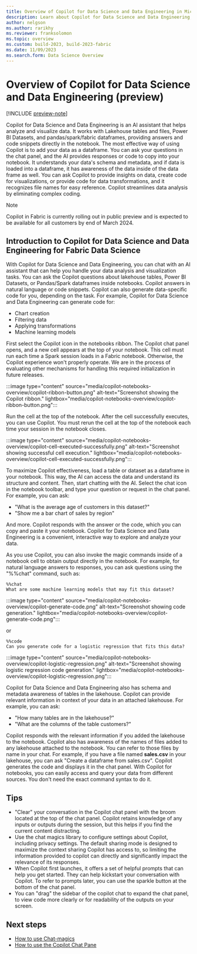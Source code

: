 ```yaml
---
title: Overview of Copilot for Data Science and Data Engineering in Microsoft Fabric (preview)
description: Learn about Copilot for Data Science and Data Engineering, an AI assistant that helps analyze and visualize data.
author: nelgson
ms.author: rarikhy
ms.reviewer: franksolomon
ms.topic: overview
ms.custom: build-2023, build-2023-fabric
ms.date: 11/09/2023
ms.search.form: Data Science Overview
---
```

# Overview of Copilot for Data Science and Data Engineering (preview)

[!INCLUDE [preview-note](../includes/feature-preview-note.md)]

Copilot for Data Science and Data Engineering is an AI assistant that helps analyze and visualize data. It works with Lakehouse tables and files, Power BI Datasets, and pandas/spark/fabric dataframes, providing answers and code snippets directly in the notebook. The most effective way of using Copilot is to add your data as a dataframe. You can ask your questions in the chat panel, and the AI provides responses or code to copy into your notebook. It understands your data's schema and metadata, and if data is loaded into a dataframe, it has awareness of the data inside of the data frame as well. You can ask Copilot to provide insights on data, create code for visualizations, or provide code for data transformations, and it recognizes file names for easy reference. Copilot streamlines data analysis by eliminating complex coding.

> [!NOTE]
> Copilot in Fabric is currently rolling out in public preview and is expected to be available for all customers by end of March 2024. 

## Introduction to Copilot for Data Science and Data Engineering for Fabric Data Science

With Copilot for Data Science and Data Engineering, you can chat with an AI assistant that can help you handle your data analysis and visualization tasks. You can ask the Copilot questions about lakehouse tables, Power BI Datasets, or Pandas/Spark dataframes inside notebooks. Copilot answers in natural language or code snippets. Copilot can also generate data-specific code for you, depending on the task. For example, Copilot for Data Science and Data Engineering can generate code for:

- Chart creation
- Filtering data
- Applying transformations
- Machine learning models

First select the Copilot icon in the notebooks ribbon. The Copilot chat panel opens, and a new cell appears at the top of your notebook. This cell must run each time a Spark session loads in a Fabric notebook. Otherwise, the Copilot experience won't properly operate. We are in the process of evaluating other mechanisms for handling this required initialization in future releases.

:::image type="content" source="media/copilot-notebooks-overview/copilot-ribbon-button.png" alt-text="Screenshot showing the Copilot ribbon." lightbox="media/copilot-notebooks-overview/copilot-ribbon-button.png":::

Run the cell at the top of the notebook. After the cell successfully executes, you can use Copilot. You must rerun the cell at the top of the notebook each time your session in the notebook closes.

:::image type="content" source="media/copilot-notebooks-overview/copilot-cell-executed-successfully.png" alt-text="Screenshot showing successful cell execution." lightbox="media/copilot-notebooks-overview/copilot-cell-executed-successfully.png":::

To maximize Copilot effectiveness, load a table or dataset as a dataframe in your notebook. This way, the AI can access the data and understand its structure and content. Then, start chatting with the AI. Select the chat icon in the notebook toolbar, and type your question or request in the chat panel. For example, you can ask:

- "What is the average age of customers in this dataset?"
- "Show me a bar chart of sales by region"

And more. Copilot responds with the answer or the code, which you can copy and paste it your notebook. Copilot for Data Science and Data Engineering is a convenient, interactive way to explore and analyze your data.

As you use Copilot, you can also invoke the magic commands inside of a notebook cell to obtain output directly in the notebook. For example, for natural language answers to responses, you can ask questions using the "%%chat" command, such as:

```
%%chat
What are some machine learning models that may fit this dataset?
```

:::image type="content" source="media/copilot-notebooks-overview/copilot-generate-code.png" alt-text="Screenshot showing code generation." lightbox="media/copilot-notebooks-overview/copilot-generate-code.png":::

or

```
%%code
Can you generate code for a logistic regression that fits this data?
```

:::image type="content" source="media/copilot-notebooks-overview/copilot-logistic-regression.png" alt-text="Screenshot showing logistic regression code generation." lightbox="media/copilot-notebooks-overview/copilot-logistic-regression.png":::

Copilot for Data Science and Data Engineering also has schema and metadata awareness of tables in the lakehouse. Copilot can provide relevant information in context of your data in an attached lakehouse. For example, you can ask:

- "How many tables are in the lakehouse?"
- "What are the columns of the table customers?"

Copilot responds with the relevant information if you added the lakehouse to the notebook. Copilot also has awareness of the names of files added to any lakehouse attached to the notebook. You can refer to those files by name in your chat. For example, if you have a file named **sales.csv** in your lakehouse, you can ask "Create a dataframe from sales.csv". Copilot generates the code and displays it in the chat panel. With Copilot for notebooks, you can easily access and query your data from different sources. You don't need the exact command syntax to do it.

## Tips

- "Clear" your conversation in the Copilot chat panel with the broom located at the top of the chat panel. Copilot retains knowledge of any inputs or outputs during the session, but this helps if you find the current content distracting.
- Use the chat magics library to configure settings about Copilot, including privacy settings. The default sharing mode is designed to maximize the context sharing Copilot has access to, so limiting the information provided to copilot can directly and significantly impact the relevance of its responses.
- When Copilot first launches, it offers a set of helpful prompts that can help you get started. They can help kickstart your conversation with Copilot. To refer to prompts later, you can use the sparkle button at the bottom of the chat panel.
- You can "drag" the sidebar of the copilot chat to expand the chat panel, to view code more clearly or for readability of the outputs on your screen.

## Next steps

- [How to use Chat-magics](./copilot-notebooks-chat-magics.md)
- [How to use the Copilot Chat Pane](./copilot-notebooks-chat-pane.md)